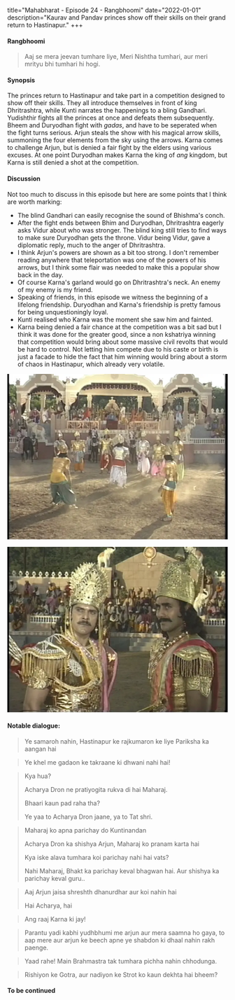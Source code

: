 title="Mahabharat - Episode 24 - Rangbhoomi"
date="2022-01-01"
description="Kaurav and Pandav princes show off their skills on their grand return to Hastinapur." 
+++
#### Rangbhoomi

> Aaj se mera jeevan tumhare liye, Meri Nishtha tumhari, aur meri mrityu bhi tumhari hi hogi.

#### Synopsis 
The princes return to Hastinapur and take part in a competition
designed to show off their skills. They all introduce themselves in front of
king Dhritrashtra, while Kunti narrates the happenings to a bling Gandhari.
Yudishthir fights all the princes at once and defeats them subsequently. Bheem
and Duryodhan fight with _gadas_, and have to be seperated when the fight turns
serious. Arjun steals the show with his magical arrow skills, summoning the
four elements from the sky using the arrows. Karna comes to challenge Arjun,
but is denied a fair fight by the elders using various excuses. At one point
Duryodhan makes Karna the king of _ang_ kingdom, but Karna is still denied a
shot at the competition. 

#### Discussion 
Not too much to discuss in this episode but here are some
points that I think are worth marking:

- The blind Gandhari can easily recognise the sound of Bhishma's conch.
- After the fight ends between Bhim and Duryodhan, Dhritrashtra eagerly asks
  Vidur about who was stronger. The blind king still tries to find ways to make
  sure Duryodhan gets the throne. Vidur being Vidur, gave a diplomatic reply,
  much to the anger of Dhritrashtra.
- I think Arjun's powers are shown as a bit too strong. I don't remember
  reading anywhere that teleportation was one of the powers of his arrows, but
  I think some flair was needed to make this a popular show back in the day.
- Of course Karna's garland would go on Dhritrashtra's neck. An enemy of my
  enemy is my friend.
- Speaking of friends, in this episode we witness the beginning of a lifelong
  friendship. Duryodhan and Karna's friendship is pretty famous for being 
  unquestioningly loyal.
- Kunti realised who Karna was the moment she saw him and fainted. 
- Karna being denied a fair chance at the competition was a bit sad but I think
  it was done for the greater good, since a non kshatriya winning that
  competition would bring about some massive civil revolts that would be hard
  to control. Not letting him compete due to his caste or birth is just a
  facade to hide the fact that him winning would bring about a storm of chaos
  in Hastinapur, which already very volatile. 

![Yudishthir fights the princes](/static/images/mahabharat/ep_24_1.webp) 

![Karna and Duryodhan](/static/images/mahabharat/ep_24_3.webp)

#### Notable dialogue:

> Ye samaroh nahin, Hastinapur ke rajkumaron ke liye Pariksha ka aangan hai
<!-- -->
> Ye khel me gadaon ke takraane ki dhwani nahi hai!
<!-- -->
> Kya hua?
>
> Acharya Dron ne pratiyogita rukva di hai Maharaj.
>
> Bhaari kaun pad raha tha?
>
> Ye yaa to Acharya Dron jaane, ya to Tat shri.
<!-- -->
> Maharaj ko apna parichay do Kuntinandan
>
> Acharya Dron ka shishya Arjun, Maharaj ko pranam karta hai
>
> Kya iske alava tumhara koi parichay nahi hai vats?
>
> Nahi Maharaj, Bhakt ka parichay keval bhagwan hai. Aur shishya ka parichay keval guru..
<!-- -->
> Aaj Arjun jaisa shreshth dhanurdhar aur koi nahin hai
>
> Hai Acharya, hai
<!-- -->
> Ang raaj Karna ki jay!
<!-- -->
> Parantu yadi kabhi yudhbhumi me arjun aur mera saamna ho gaya, to aap mere aur arjun ke beech apne ye shabdon ki dhaal nahin rakh paenge.
<!-- -->
> Yaad rahe! Main Brahmastra tak tumhara pichha nahin chhodunga.
<!-- -->
> Rishiyon ke Gotra, aur nadiyon ke Strot ko kaun dekhta hai bheem?
<!-- -->


#### To be continued


